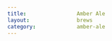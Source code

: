 ```yaml
---
title:                Amber Ale
layout:               brews
category:             amber-ale
---
```

